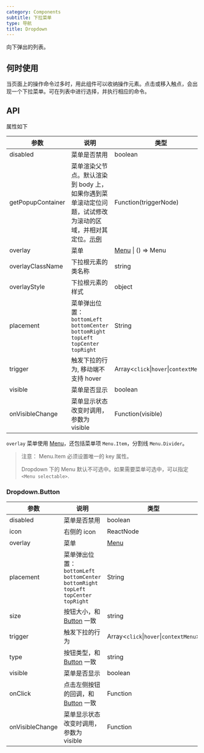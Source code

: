 ```yaml
---
category: Components
subtitle: 下拉菜单
type: 导航
title: Dropdown
---
```


向下弹出的列表。

## 何时使用

当页面上的操作命令过多时，用此组件可以收纳操作元素。点击或移入触点，会出现一个下拉菜单。可在列表中进行选择，并执行相应的命令。

## API

属性如下

| 参数 | 说明 | 类型 | 默认值 |
| --- | --- | --- | --- |
| disabled | 菜单是否禁用 | boolean | - |
| getPopupContainer | 菜单渲染父节点。默认渲染到 body 上，如果你遇到菜单滚动定位问题，试试修改为滚动的区域，并相对其定位。[示例](https://codepen.io/afc163/pen/zEjNOy?editors=0010) | Function(triggerNode) | `() => document.body` |
| overlay | 菜单 | [Menu](/components/menu) \| () => Menu | - |
| overlayClassName | 下拉根元素的类名称 | string | - |
| overlayStyle | 下拉根元素的样式 | object | - |
| placement | 菜单弹出位置：`bottomLeft` `bottomCenter` `bottomRight` `topLeft` `topCenter` `topRight` | String | `bottomLeft` |
| trigger | 触发下拉的行为, 移动端不支持 hover | Array&lt;`click`\|`hover`\|`contextMenu`> | `['hover']` |
| visible | 菜单是否显示 | boolean | - |
| onVisibleChange | 菜单显示状态改变时调用，参数为 visible | Function(visible) | - |

`overlay` 菜单使用 [Menu](/components/menu/)，还包括菜单项 `Menu.Item`，分割线 `Menu.Divider`。

> 注意： Menu.Item 必须设置唯一的 key 属性。
>
> Dropdown 下的 Menu 默认不可选中。如果需要菜单可选中，可以指定 `<Menu selectable>`.

### Dropdown.Button

| 参数 | 说明 | 类型 | 默认值 | 版本 |  |
| --- | --- | --- | --- | --- | --- |
| disabled | 菜单是否禁用 | boolean | - |  |  |
| icon | 右侧的 icon | ReactNode | - | 3.17.0 |  |
| overlay | 菜单 | [Menu](/components/menu/) | - |  |  |
| placement | 菜单弹出位置：`bottomLeft` `bottomCenter` `bottomRight` `topLeft` `topCenter` `topRight` | String | `bottomLeft` |  |  |
| size | 按钮大小，和 [Button](/components/button/) 一致 | string | 'default' |  |  |
| trigger | 触发下拉的行为 | Array&lt;`click`\|`hover`\|`contextMenu`> | `['hover']` |  |  |
| type | 按钮类型，和 [Button](/components/button/) 一致 | string | 'default' |  |  |
| visible | 菜单是否显示 | boolean | - |  |  |
| onClick | 点击左侧按钮的回调，和 [Button](/components/button/) 一致 | Function | - |  |  |
| onVisibleChange | 菜单显示状态改变时调用，参数为 visible | Function | - |  |  |

